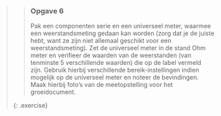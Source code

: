 >> ### Opgave 6
>>
>> Pak een componenten serie en een universeel meter, waarmee een weerstandsmeting gedaan kan worden (zorg dat je de juiste hebt, want ze zijn niet allemaal geschikt voor een weerstandsmeting). 
>> Zet de universeel meter in de stand Ohm meter en verifieer de waarden van de weerstanden (van tenminste 5 verschillende waarden) die op de label vermeld zijn. 
>> Gebruik hierbij verschillende bereik-instellingen indien mogelijk op de universeel meter en noteer de bevindingen. Maak hierbij foto’s van de meetopstelling voor het groeidocument.
>>
>{: .exercise}